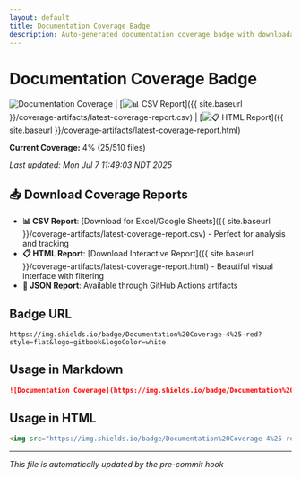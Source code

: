 ```yaml
---
layout: default
title: Documentation Coverage Badge
description: Auto-generated documentation coverage badge with downloadable reports
---
```


# Documentation Coverage Badge

![Documentation Coverage](https://img.shields.io/badge/Documentation%20Coverage-4%25-red?style=flat&logo=gitbook&logoColor=white) | [![📊 CSV Report](https://img.shields.io/badge/📊%20CSV-Download-blue?style=flat&logo=microsoftexcel&logoColor=white)]({{ site.baseurl }}/coverage-artifacts/latest-coverage-report.csv) | [![📋 HTML Report](https://img.shields.io/badge/📋%20HTML-Download-green?style=flat&logo=html5&logoColor=white)]({{ site.baseurl }}/coverage-artifacts/latest-coverage-report.html)

**Current Coverage:** 4% (25/510 files)

*Last updated: Mon Jul  7 11:49:03 NDT 2025*

## 📥 Download Coverage Reports

- **📊 CSV Report**: [Download for Excel/Google Sheets]({{ site.baseurl }}/coverage-artifacts/latest-coverage-report.csv) - Perfect for analysis and tracking
- **📋 HTML Report**: [Download Interactive Report]({{ site.baseurl }}/coverage-artifacts/latest-coverage-report.html) - Beautiful visual interface with filtering
- **📄 JSON Report**: Available through GitHub Actions artifacts

## Badge URL

```
https://img.shields.io/badge/Documentation%20Coverage-4%25-red?style=flat&logo=gitbook&logoColor=white
```

## Usage in Markdown

```markdown
![Documentation Coverage](https://img.shields.io/badge/Documentation%20Coverage-4%25-red?style=flat&logo=gitbook&logoColor=white)
```

## Usage in HTML

```html
<img src="https://img.shields.io/badge/Documentation%20Coverage-4%25-red?style=flat&logo=gitbook&logoColor=white" alt="Documentation Coverage 4%" />
```

---
*This file is automatically updated by the pre-commit hook*
